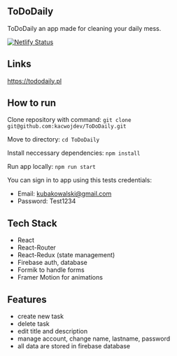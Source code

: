 ## ToDoDaily

ToDoDaily an app made for cleaning your daily mess.

[![Netlify Status](https://api.netlify.com/api/v1/badges/4c53752c-ac5d-4c3e-afe5-e6c3c0f1403d/deploy-status)](https://app.netlify.com/sites/tododailyapp/deploys)

## Links

https://tododaily.pl

## How to run

Clone repository with command:
`git clone git@github.com:kacwojdev/ToDoDaily.git`

Move to directory:
`cd ToDoDaily`

Install neccessary dependencies:
`npm install`

Run app locally:
`npm run start`

You can sign in to app using this tests credentials:

-   Email: kubakowalski@gmail.com
-   Password: Test1234

## Tech Stack

-   React
-   React-Router
-   React-Redux (state management)
-   Firebase auth, database
-   Formik to handle forms
-   Framer Motion for animations

## Features

-   create new task
-   delete task
-   edit title and description
-   manage account, change name, lastname, password
-   all data are stored in firebase database

